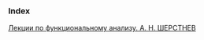 
### Index
[Лекции по функциональному анализу. А. Н. ШЕРСТНЕВ](/https://github.com/stBurning/Mathematics_KPFU/blob/master/links/books_functional_analysis/%D0%A4%D1%83%D0%BD%D0%BA%D1%86%D0%B8%D0%BE%D0%BD%D0%B0%D0%BB%D1%8C%D0%BD%D1%8B%D0%B9%20%D0%B0%D0%BD%D0%B0%D0%BB%D0%B8%D0%B7.%20%D0%9B%D0%B5%D0%BA%D1%86%D0%B8%D0%B8.pdf)

